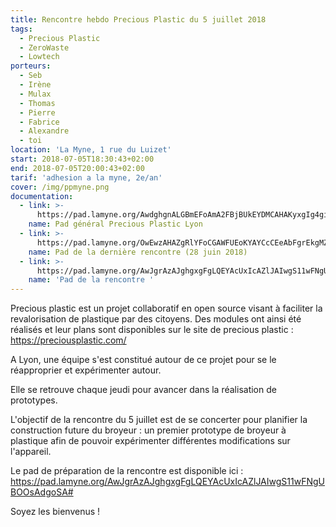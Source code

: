 ```yaml
---
title: Rencontre hebdo Precious Plastic du 5 juillet 2018
tags:
  - Precious Plastic
  - ZeroWaste
  - Lowtech
porteurs:
  - Seb
  - Irène
  - Mulax
  - Thomas
  - Pierre
  - Fabrice
  - Alexandre
  - toi
location: 'La Myne, 1 rue du Luizet'
start: 2018-07-05T18:30:43+02:00
end: 2018-07-05T20:00:43+02:00
tarif: 'adhesion a la myne, 2e/an'
cover: /img/ppmyne.png
documentation:
  - link: >-
      https://pad.lamyne.org/AwdghgnALGBmEFoAmA2FBjBUkEYDMCAHAKyxgIg4giETHFggBGEQA===#
    name: Pad général Precious Plastic Lyon
  - link: >-
      https://pad.lamyne.org/OwEwzAHAZgRlYFoCGAWFUEoKYAYCcCEeAbFgrEkgMZI5jACsSeQA?both
    name: Pad de la dernière rencontre (28 juin 2018)
  - link: >-
      https://pad.lamyne.org/AwJgrAzAJghgxgFgLQEYAcUxIcAZlJAIwgS11wFNgUBOOsAdgoSA#
    name: 'Pad de la rencontre '
---
```

Precious plastic est un projet collaboratif en open source visant à faciliter la revalorisation de plastique par des citoyens. Des modules ont ainsi été réalisés et leur plans sont disponibles sur le site de precious plastic : https://preciousplastic.com/

A Lyon, une équipe s'est constitué autour de ce projet pour se le réapproprier et expérimenter autour. 

Elle se retrouve chaque jeudi pour avancer dans la réalisation de prototypes. 

L'objectif de la rencontre du 5 juillet est de se concerter pour planifier la construction future du broyeur : un premier prototype de broyeur à plastique afin de pouvoir expérimenter différentes modifications sur l'appareil. 

Le pad de préparation de la rencontre est disponible ici : https://pad.lamyne.org/AwJgrAzAJghgxgFgLQEYAcUxIcAZlJAIwgS11wFNgUBOOsAdgoSA#

Soyez les bienvenus !
